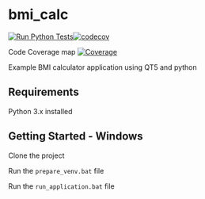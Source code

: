 # bmi_calc
[![Run Python Tests](https://github.com/grahame-student/bmi_calc/actions/workflows/unit_test.yml/badge.svg)](https://github.com/grahame-student/bmi_calc/actions/workflows/unit_test.yml)[![codecov](https://codecov.io/gh/Grahame-student/bmi_calc/main/graph/badge.svg?token=IUCZ0N6MU8)](https://codecov.io/gh/Grahame-student/bmi_calc)

Code Coverage map
[![Coverage](https://codecov.io/gh/Grahame-student/bmi_calc/branch/main/graphs/icicle.svg?token=IUCZ0N6MU8)](https://codecov.io/gh/Grahame-student/bmi_calc/branch/main/graphs/icicle.svg?token=IUCZ0N6MU8)

Example BMI calculator application using QT5 and python

## Requirements
Python 3.x installed

## Getting Started - Windows
Clone the project

Run the `prepare_venv.bat` file

Run the `run_application.bat` file

